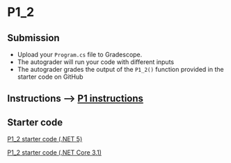 # P1_2

## Submission
* Upload your `Program.cs` file to Gradescope. 
* The autograder will run your code with different inputs 
* The autograder grades the output of the `P1_2()` function provided in the starter code on GitHub

## Instructions --> [P1 instructions](./P1%20instructions.pdf)

## Starter code

<!-- %20 is url encoding for spaces -->
[P1_2 starter code (.NET 5)](./.NET%205.0/Program.cs)

[P1_2 starter code (.NET Core 3.1)](./.NET%20core%203.1/Program.cs)